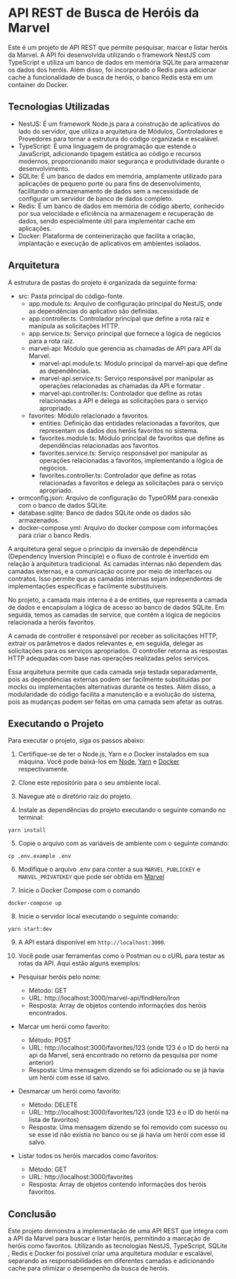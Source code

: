 # API REST de Busca de Heróis da Marvel
Este é um projeto de API REST que permite pesquisar, marcar e listar heróis da Marvel. A API foi desenvolvida utilizando o framework NestJS com TypeScript e utiliza um banco de dados em memória SQLite para armazenar os dados dos heróis. Além disso, foi incorporado o Redis para adicionar cache à funcionalidade de busca de heróis, o banco Redis está em um container do Docker.

## Tecnologias Utilizadas
* NestJS: É um framework Node.js para a construção de aplicativos do lado do servidor, que utiliza a arquitetura de Módulos, Controladores e Provedores para tornar a estrutura do código organizada e escalável.
* TypeScript: É uma linguagem de programação que estende o JavaScript, adicionando tipagem estática ao código e recursos modernos, proporcionando maior segurança e produtividade durante o desenvolvimento.
* SQLite: É um banco de dados em memória, amplamente utilizado para aplicações de pequeno porte ou para fins de desenvolvimento, facilitando o armazenamento de dados sem a necessidade de configurar um servidor de banco de dados completo.
* Redis: É um banco de dados em memória de código aberto, conhecido por sua velocidade e eficiência na armazenagem e recuperação de dados, sendo especialmente útil para implementar cache em aplicações.
* Docker: Plataforma de conteinerização que facilita a criação, implantação e execução de aplicativos em ambientes isolados.


## Arquitetura

A estrutura de pastas do projeto é organizada da seguinte forma:

* src: Pasta principal do código-fonte.
  * app.module.ts: Arquivo de configuração principal do NestJS, onde as dependências do aplicativo são definidas.
  * app.controller.ts: Controlador principal que define a rota raiz e manipula as solicitações HTTP.
  * app.service.ts: Serviço principal que fornece a lógica de negócios para a rota raiz.
  * marvel-api: Módulo que gerencia as chamadas de API para API da Marvel.
    * marvel-api.module.ts: Módulo principal da marvel-api que define as dependências.
    * marvel-api.service.ts: Serviço responsável por manipular as operações relacionadas as chamadas da API e formatar  .
    * marvel-api.controller.ts: Controlador que define as rotas relacionadas a API e delega as solicitações para o serviço apropriado.
  * favorites: Módulo relacionado a favoritos.
    * entities: Definição das entidades relacionadas a favoritos, que representam os dados dos heróis favoritos no sistema.
    * favorites.module.ts: Módulo principal de favoritos que define as dependências relacionadas aos favoritos.
    * favorites.service.ts: Serviço responsável por manipular as operações relacionadas a favoritos, implementando a lógica de negócios.
    * favorites.controller.ts: Controlador que define as rotas relacionadas a favoritos e delega as solicitações para o serviço apropriado.
* ormconfig.json: Arquivo de configuração do TypeORM para conexão com o banco de dados SQLite.
* database.sqlite: Banco de dados SQLite onde os dados são armazenados.
* docker-compose.yml: Arquivo do docker compose com informações para criar o banco Redis.
  
A arquitetura geral segue o princípio da inversão de dependência (Dependency Inversion Principle) e o fluxo de controle é invertido em relação à arquitetura tradicional. As camadas internas não dependem das camadas externas, e a comunicação ocorre por meio de interfaces ou contratos. Isso permite que as camadas internas sejam independentes de implementações específicas e facilmente substituíveis.

No projeto, a camada mais interna é a de entities, que representa a camada de dados e encapsulam a lógica de acesso ao banco de dados SQLite. Em seguida, temos as camadas de service, que contêm a lógica de negócios relacionada a heróis favoritos.

A camada de controller é responsável por receber as solicitações HTTP, extrair os parâmetros e dados relevantes e, em seguida, delegar as solicitações para os serviços apropriados. O controller retorna as respostas HTTP adequadas com base nas operações realizadas pelos serviços.

Essa arquitetura permite que cada camada seja testada separadamente, pois as dependências externas podem ser facilmente substituídas por mocks ou implementações alternativas durante os testes. Além disso, a modularidade do código facilita a manutenção e a evolução do sistema, pois as mudanças podem ser feitas em uma camada sem afetar as outras.


## Executando o Projeto
Para executar o projeto, siga os passos abaixo:

1. Certifique-se de ter o Node.js, Yarn e o Docker instalados em sua máquina. Você pode baixá-los em [Node](https://nodejs.org/), [Yarn](https://yarnpkg.com/) e [Docker](https://www.docker.com/products/docker-desktop/) respectivamente.

2. Clone este repositório para o seu ambiente local.

3. Navegue até o diretório raiz do projeto.

4. Instale as dependências do projeto executando o seguinte comando no terminal:

```
yarn install
```

5. Copie o arquivo com as variáveis de ambiente com o seguinte comando:

```
cp .env.example .env
```

6. Modifique o arquivo .env para conter a sua `MARVEL_PUBLICKEY` e `MARVEL_PRIVATEKEY` que pode ser obtida em [Marvel](https://developer.marvel.com/account)

7. Inicie o Docker Compose com o comando
```
docker-compose up
```

8. Inicie o servidor local executando o seguinte comando:

```
yarn start:dev
```
9. A API estará disponível em `http://localhost:3000`.

10. Você pode usar ferramentas como o Postman ou o cURL para testar as rotas da API. Aqui estão alguns exemplos:

* Pesquisar heróis pelo nome:
  
  * Método: GET
  * URL: http://localhost:3000/marvel-api/findHero/Iron
  * Resposta: Array de objetos contendo informações dos heróis encontrados.
  
* Marcar um herói como favorito:

  * Método: POST
  * URL: http://localhost:3000/favorites/123 (onde 123 é o ID do herói na api da Marvel, será encontrado no retorno da pesquisa por nome anterior)
  * Resposta: Uma mensagem dizendo se foi adicionado ou se já havia um herói com esse id salvo.
  
* Desmarcar um herói como favorito:

  * Método: DELETE
  * URL: http://localhost:3000/favorites/123 (onde 123 é o ID do herói na lista de favoritos)
  * Resposta: Uma mensagem dizendo se foi removido com sucesso ou se esse id não existia no banco ou se já havia um herói com esse id salvo.

* Listar todos os heróis marcados como favoritos:

  * Método: GET
  * URL: http://localhost:3000/favorites
  * Resposta: Array de objetos contendo informações dos heróis favoritos.

## Conclusão
Este projeto demonstra a implementação de uma API REST que integra com a API da Marvel para buscar e listar heróis, permitindo a marcação de heróis como favoritos. Utilizando as tecnologias NestJS, TypeScript, SQLite , Redis e Docker foi possível criar uma arquitetura modular e escalável, separando as responsabilidades em diferentes camadas e adicionando cache para otimizar o desempenho da busca de heróis.

